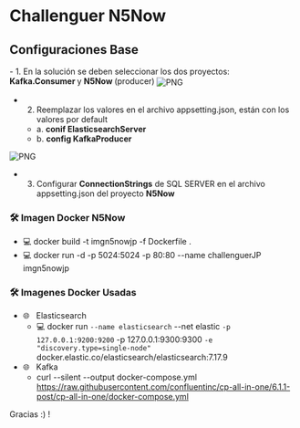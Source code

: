 <h1> Challenguer  N5Now </h1>

<h2> Configuraciones Base </h2>
- 1. En la solución se deben seleccionar los dos proyectos: <strong> Kafka.Consumer </strong> y <strong> N5Now </strong> (producer)

<img align="center" alt="PNG" src="https://user-images.githubusercontent.com/44555206/235299882-65e38062-9e3a-475f-b946-e73b99d51b17.png"/>

- 2. Reemplazar los valores en el archivo appsetting.json, están con los valores por default
    - a.  <strong> conif ElasticsearchServer  </strong>
    - b.  <strong> config KafkaProducer  </strong>
<img align="center" alt="PNG" src="https://user-images.githubusercontent.com/44555206/235300162-3c5546b6-4c11-4167-9172-861fcc2af869.png"/>

- 3. Configurar <strong>ConnectionStrings</strong> de SQL SERVER en el archivo  appsetting.json del proyecto <strong> N5Now </strong>

<h3>🛠 Imagen Docker N5Now</h3>

- 💻 docker build -t imgn5nowjp -f Dockerfile .
- 💻 docker run -d -p 5024:5024 -p 80:80 --name challenguerJP imgn5nowjp

<h3>🛠 Imagenes Docker Usadas </h3>

- 🌐 &nbsp; Elasticsearch
    - 💻 docker run `
          --name elasticsearch `
          --net elastic `
          -p 127.0.0.1:9200:9200 `
          -p 127.0.0.1:9300:9300 `
          -e "discovery.type=single-node" `
          docker.elastic.co/elasticsearch/elasticsearch:7.17.9
- 🌐 &nbsp; Kafka
    - curl --silent --output docker-compose.yml https://raw.githubusercontent.com/confluentinc/cp-all-in-one/6.1.1-post/cp-all-in-one/docker-compose.yml

Gracias :) !
